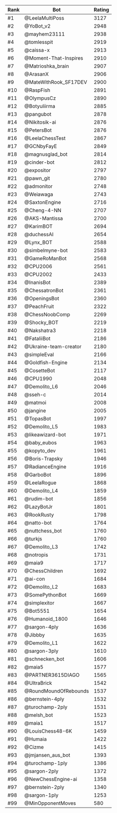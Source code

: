 Rank|Bot|Rating
---|---|---
#1|@LeelaMultiPoss|3127
#2|@YoBot_v2|2948
#3|@mayhem23111|2938
#4|@tomlesspit|2919
#5|@caissa-x|2913
#6|@Moment-That-Inspires|2910
#7|@Matrioshka_brain|2907
#8|@ArasanX|2906
#9|@MateWithRook_SF17DEV|2900
#10|@RaspFish|2891
#11|@OlympusCz|2890
#12|@Botyuliirma|2885
#13|@pangubot|2878
#14|@Nikitosik-ai|2876
#15|@PetersBot|2876
#16|@LeelaChessTest|2867
#17|@GCNbyFayE|2849
#18|@magnusglad_bot|2814
#19|@cinder-bot|2812
#20|@expositor|2797
#21|@pawn_git|2780
#22|@admonitor|2748
#23|@Weiawaga|2743
#24|@SaxtonEngine|2716
#25|@Cheng-4-NN|2707
#26|@AKS-Mantissa|2700
#27|@KarimBOT|2694
#28|@duchessAI|2654
#29|@Lynx_BOT|2588
#30|@simbelmyne-bot|2583
#31|@GameRoManBot|2568
#32|@CPU2006|2561
#33|@CPU2002|2433
#34|@InanisBot|2389
#35|@ChessatronBot|2361
#36|@OpeningsBot|2360
#37|@PeachFruit|2322
#38|@ChessNoobComp|2269
#39|@Shocky_BOT|2219
#40|@Nakshatra3|2218
#41|@FataliiBot|2186
#42|@Ukraine-team-creator|2180
#43|@simpleEval|2166
#44|@Goldfish-Engine|2134
#45|@CosetteBot|2117
#46|@CPU1990|2048
#47|@Demolito_L6|2046
#48|@sseh-c|2014
#49|@matmoi|2008
#50|@jangine|2005
#51|@TopasBot|1997
#52|@Demolito_L5|1983
#53|@likeawizard-bot|1971
#54|@baby_eubos|1963
#55|@kopyto_dev|1961
#56|@Boris-Trapsky|1946
#57|@RadianceEngine|1916
#58|@GarboBot|1896
#59|@LeelaRogue|1868
#60|@Demolito_L4|1859
#61|@rudim-bot|1856
#62|@LazyBotJr|1801
#63|@RookRusty|1798
#64|@natto-bot|1764
#65|@nuttchess_bot|1760
#66|@turkjs|1760
#67|@Demolito_L3|1742
#68|@notropis|1731
#69|@maia9|1717
#70|@ChessChildren|1692
#71|@ai-con|1684
#72|@Demolito_L2|1683
#73|@SomePythonBot|1669
#74|@simplexitor|1667
#75|@Bot5551|1654
#76|@Humanoid_1800|1646
#77|@sargon-4ply|1636
#78|@Jibbby|1635
#79|@Demolito_L1|1622
#80|@sargon-3ply|1610
#81|@schnecken_bot|1606
#82|@maia5|1577
#83|@PARTNER3615DIAGO|1565
#84|@UltraBrick|1542
#85|@RoundMoundOfRebounds|1537
#86|@bernstein-4ply|1532
#87|@turochamp-2ply|1531
#88|@melsh_bot|1523
#89|@maia1|1517
#90|@LouisChess48-6K|1459
#91|@Humaia|1422
#92|@Cizme|1415
#93|@jmjansen_aus_bot|1393
#94|@turochamp-1ply|1386
#95|@sargon-2ply|1372
#96|@NewChessEngine-ai|1358
#97|@bernstein-2ply|1340
#98|@sargon-1ply|1253
#99|@MinOpponentMoves|580
